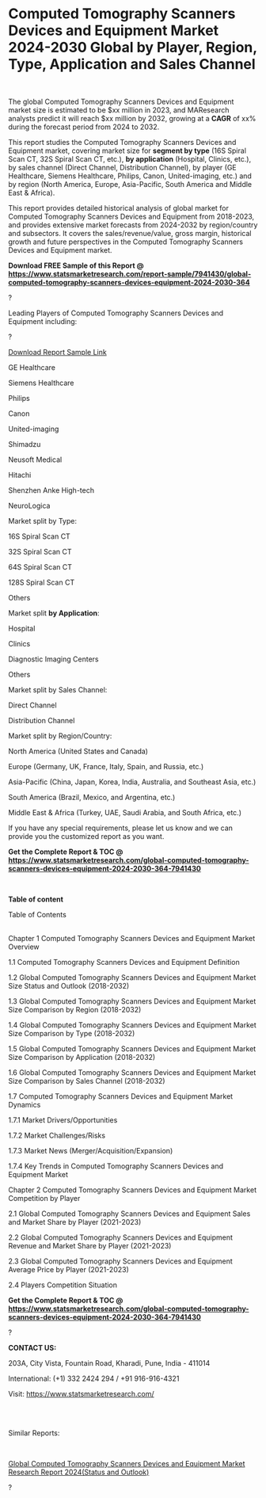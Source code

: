 <h1>Computed Tomography Scanners Devices and Equipment Market 2024-2030 Global by Player, Region, Type, Application and Sales Channel</h1><br/><p>The global Computed Tomography Scanners Devices and Equipment market size is estimated to be $xx million in 2023, and MAResearch analysts predict it will reach $xx million by 2032, growing at a <strong>CAGR</strong> of xx% during the forecast period from 2024 to 2032.</p>
 
 
 
 <p>This report studies the Computed Tomography Scanners Devices and Equipment market, covering market size for <strong>segment by type</strong> (16S Spiral Scan CT, 32S Spiral Scan CT, etc.), <strong>by application</strong> (Hospital, Clinics, etc.), by sales channel (Direct Channel, Distribution Channel), by player (GE Healthcare, Siemens Healthcare, Philips, Canon, United-imaging, etc.) and by region (North America, Europe, Asia-Pacific, South America and Middle East & Africa).</p>
 
 
 
 <p>This report provides detailed historical analysis of global market for Computed Tomography Scanners Devices and Equipment from 2018-2023, and provides extensive market forecasts from 2024-2032 by region/country and subsectors. It covers the sales/revenue/value, gross margin, historical growth and future perspectives in the Computed Tomography Scanners Devices and Equipment market.</p>
 
 
 
 <div><b>Download FREE Sample of this Report @ <a href="https://www.statsmarketresearch.com/download-free-sample/7941430/global-computed-tomography-scanners-devices-equipment-2024-2030-364">https://www.statsmarketresearch.com/report-sample/7941430/global-computed-tomography-scanners-devices-equipment-2024-2030-364</a></b></div>
 
 
 
 <p>? </p>
 
 
 
 <p>Leading Players of Computed Tomography Scanners Devices and Equipment including:</p>
 
 
 
 <p>? </p>
 
 
 
 <p><a href="https://www.statsmarketresearch.com/download-free-sample/7941430/global-computed-tomography-scanners-devices-equipment-2024-2030-364">Download Report Sample Link</a></p>
 
 
 
 <p>GE Healthcare</p>
 
 
 
 <p>Siemens Healthcare</p>
 
 
 
 <p>Philips</p>
 
 
 
 <p>Canon</p>
 
 
 
 <p>United-imaging</p>
 
 
 
 <p>Shimadzu</p>
 
 
 
 <p>Neusoft Medical</p>
 
 
 
 <p>Hitachi</p>
 
 
 
 <p>Shenzhen Anke High-tech</p>
 
 
 
 <p>NeuroLogica</p>
 
 
 
 <p>Market split by Type:</p>
 
 
 
 <p>16S Spiral Scan CT</p>
 
 
 
 <p>32S Spiral Scan CT</p>
 
 
 
 <p>64S Spiral Scan CT</p>
 
 
 
 <p>128S Spiral Scan CT</p>
 
 
 
 <p>Others</p>
 
 
 
 <p>Market split <strong>by Application</strong>:</p>
 
 
 
 <p>Hospital</p>
 
 
 
 <p>Clinics</p>
 
 
 
 <p>Diagnostic Imaging Centers</p>
 
 
 
 <p>Others</p>
 
 
 
 <p>Market split by Sales Channel:</p>
 
 
 
 <p>Direct Channel</p>
 
 
 
 <p>Distribution Channel</p>
 
 
 
 <p>Market split by Region/Country:</p>
 
 
 
 <p>North America (United States and Canada)</p>
 
 
 
 <p>Europe (Germany, UK, France, Italy, Spain, and Russia, etc.)</p>
 
 
 
 <p>Asia-Pacific (China, Japan, Korea, India, Australia, and Southeast Asia, etc.)</p>
 
 
 
 <p>South America (Brazil, Mexico, and Argentina, etc.)</p>
 
 
 
 <p>Middle East & Africa (Turkey, UAE, Saudi Arabia, and South Africa, etc.)</p>
 
 
 
 <p>If you have any special requirements, please let us know and we can provide you the customized report as you want.</p>
 
 
 
 <div><b>Get the Complete Report & TOC @ <a href="https://www.statsmarketresearch.com/global-computed-tomography-scanners-devices-equipment-2024-2030-364-7941430">https://www.statsmarketresearch.com/global-computed-tomography-scanners-devices-equipment-2024-2030-364-7941430</a></b></div>
 
 
 
 <p><br />
 
 <b>Table of content</b></p>
 
 
 
 <p>Table of Contents<br />
 
 <br />
 
 Chapter 1 Computed Tomography Scanners Devices and Equipment Market Overview<br />
 
 1.1 Computed Tomography Scanners Devices and Equipment Definition<br />
 
 1.2 Global Computed Tomography Scanners Devices and Equipment Market Size Status and Outlook (2018-2032)<br />
 
 1.3 Global Computed Tomography Scanners Devices and Equipment Market Size Comparison by Region (2018-2032)<br />
 
 1.4 Global Computed Tomography Scanners Devices and Equipment Market Size Comparison by Type (2018-2032)<br />
 
 1.5 Global Computed Tomography Scanners Devices and Equipment Market Size Comparison by Application (2018-2032)<br />
 
 1.6 Global Computed Tomography Scanners Devices and Equipment Market Size Comparison by Sales Channel (2018-2032)<br />
 
 1.7 Computed Tomography Scanners Devices and Equipment Market Dynamics<br />
 
 1.7.1 Market Drivers/Opportunities<br />
 
 1.7.2 Market Challenges/Risks<br />
 
 1.7.3 Market News (Merger/Acquisition/Expansion)<br />
 
 1.7.4 Key Trends in Computed Tomography Scanners Devices and Equipment Market<br />
 
 Chapter 2 Computed Tomography Scanners Devices and Equipment Market Competition by Player<br />
 
 2.1 Global Computed Tomography Scanners Devices and Equipment Sales and Market Share by Player (2021-2023)<br />
 
 2.2 Global Computed Tomography Scanners Devices and Equipment Revenue and Market Share by Player (2021-2023)<br />
 
 2.3 Global Computed Tomography Scanners Devices and Equipment Average Price by Player (2021-2023)<br />
 
 2.4 Players Competition Situation</p>
 
 
 
 <div><b>Get the Complete Report & TOC @ <a href="https://www.statsmarketresearch.com/global-computed-tomography-scanners-devices-equipment-2024-2030-364-7941430">https://www.statsmarketresearch.com/global-computed-tomography-scanners-devices-equipment-2024-2030-364-7941430</a></b></div>
 
 
 
 <p>? </p>
 
 
 
 <p><b>CONTACT US:</b><br />
 
 203A, City Vista, Fountain Road, Kharadi, Pune, India - 411014<br />
 
 International: (+1) 332 2424 294 / +91 916-916-4321<br />
 
 Visit: <a href="https://www.statsmarketresearch.com/">https://www.statsmarketresearch.com/</a><br />
 
 <br />
 
 <br />
 
 Similar Reports:<br />
 
 <br />
 
 <a href="https://www.statsmarketresearch.com/global-computed-tomography-scanners-devices-equipment-2024-436-7979086">Global Computed Tomography Scanners Devices and Equipment Market Research Report 2024(Status and Outlook)</a><br />
 
 ? </p>